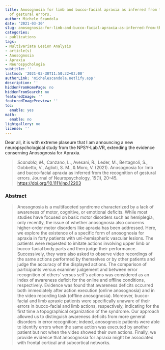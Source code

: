 ```yaml
---
title: Anosognosia for limb and bucco‐facial apraxia as inferred from the recognition
  of gestural errors.
author: Michele Scandola
date: '2021-03-30'
slug: anosognosia-for-limb-and-bucco-facial-apraxia-as-inferred-from-the-recognition-of-gestural-errors
categories:
- publications
tags:
- Multivariate Lesion Analysis
- article(s)
- Anosognosia
- Apraxia
- Neurospychologia
subtitle: ''
lastmod: '2021-03-30T11:50:32+02:00'
authorLink: 'michelescandola.netlify.app'
description: ''
hiddenFromHomePage: no
hiddenFromSearch: no
featuredImage: ''
featuredImagePreview: ''
toc:
  enable: yes
math:
  enable: no
lightgallery: no
license: ''
---
```


Dear all, it is with extreme plaseure that I am announcing a new
neuropsychological study from the NPSY-Lab.VR, extending the evidence
conserning Anosognosia for Apraxia.

> *Scandola, M.*, Canzano, L., Avesani, R., Leder, M., Bertagnoli, S., Gobbetto, V., Aglioti, S. M., & Moro, V. (2021). Anosognosia for limb and bucco‐facial apraxia as inferred from the recognition of gestural errors. Journal of Neuropsychology, 15(1), 20–45. https://doi.org/10.1111/jnp.12203

<!--more-->

### Abstract

> Anosognosia is a multifaceted syndrome characterized by a lack of awareness of motor, cognitive, or emotional deficits. While most studies have focused on basic motor disorders such as hemiplegia, only recently, the issue of whether anosognosia also concerns higher-order motor disorders like apraxia has been addressed. Here, we explore the existence of a specific form of anosognosia for apraxia in forty patients with uni-hemispheric vascular lesions. The patients were requested to imitate actions involving upper limb or bucco-facial body parts and then judge their performance. Successively, they were also asked to observe video recordings of the same actions performed by themselves or by other patients and judge the accuracy of the displayed actions. The comparison of participants versus examiner judgement and between error recognition of others' versus self's actions was considered as an index of awareness deficit for the online and offline conditions, respectively. Evidence was found that awareness deficits occurred both immediately after action execution (online anosognosia) and in the video recording task (offline anosognosia). Moreover, bucco-facial and limb apraxic patients were specifically unaware of their errors in bucco-facial and limb actions, respectively, indicating for the first time a topographical organization of the syndrome. Our approach allowed us to distinguish awareness deficits from more general disorders in error recognition; indeed, anosognosic patients were able to identify errors when the same action was executed by another patient but not when the video showed their own actions. Finally, we provide evidence that anosognosia for apraxia might be associated with frontal cortical and subcortical networks. 